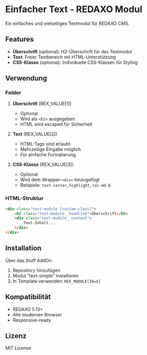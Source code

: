 # Einfacher Text - REDAXO Modul

Ein einfaches und vielseitiges Textmodul für REDAXO CMS.

## Features

- **Überschrift** (optional): H2-Überschrift für das Textmodul
- **Text**: Freier Textbereich mit HTML-Unterstützung  
- **CSS-Klasse** (optional): Individuelle CSS-Klassen für Styling

## Verwendung

### Felder

1. **Überschrift** (REX_VALUE[1])
   - Optional
   - Wird als `<h2>` ausgegeben
   - HTML wird escaped für Sicherheit

2. **Text** (REX_VALUE[2])
   - HTML-Tags sind erlaubt
   - Mehrzeilige Eingabe möglich
   - Für einfache Formatierung

3. **CSS-Klasse** (REX_VALUE[3])
   - Optional
   - Wird dem Wrapper-`<div>` hinzugefügt
   - Beispiele: `text-center`, `highlight`, `col-md-6`

### HTML-Struktur

```html
<div class="text-module [custom-class]">
    <h2 class="text-module__headline">Überschrift</h2>
    <div class="text-module__content">
        Text-Inhalt...
    </div>
</div>
```

## Installation

Über das Stuff AddOn:
1. Repository hinzufügen
2. Modul "text-simple" installieren
3. In Template verwenden: `REX_MODULE[ID=X]`

## Kompatibilität

- REDAXO 5.13+
- Alle modernen Browser
- Responsive-ready

## Lizenz

MIT License
